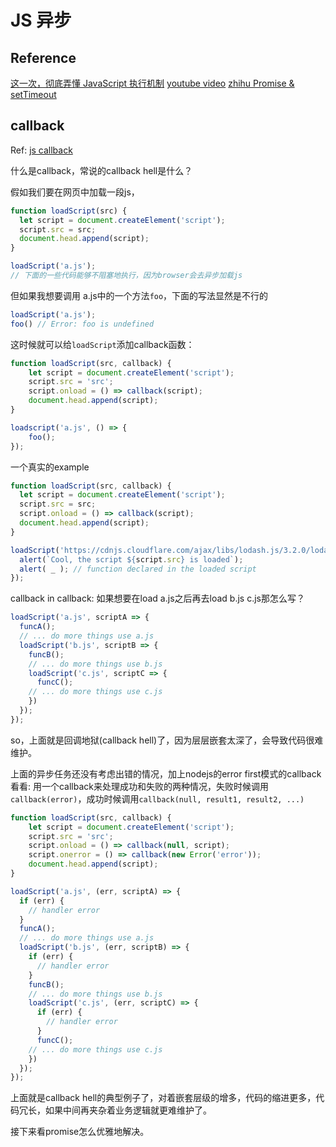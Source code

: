 # JS 异步

## Reference

[这一次，彻底弄懂 JavaScript 执行机制](https://juejin.im/post/59e85eebf265da430d571f89)
[youtube video](https://www.youtube.com/watch?v=8aGhZQkoFbQ)
[zhihu Promise & setTimeout](https://www.zhihu.com/question/36972010/answer/71338002)

## callback
Ref: [js callback](https://javascript.info/callbacks)

什么是callback，常说的callback hell是什么？

假如我们要在网页中加载一段js，

```js
function loadScript(src) {
  let script = document.createElement('script');
  script.src = src;
  document.head.append(script);
}
```
```js
loadScript('a.js');
// 下面的一些代码能够不阻塞地执行，因为browser会去异步加载js
```

但如果我想要调用 a.js中的一个方法`foo`，下面的写法显然是不行的
```js
loadScript('a.js');
foo() // Error: foo is undefined
```

这时候就可以给`loadScript`添加callback函数：

```js
function loadScript(src, callback) {
    let script = document.createElement('script');
    script.src = 'src';
    script.onload = () => callback(script);
    document.head.append(script);
}

loadscript('a.js', () => {
    foo();
});
```

一个真实的example
```js
function loadScript(src, callback) {
  let script = document.createElement('script');
  script.src = src;
  script.onload = () => callback(script);
  document.head.append(script);
}

loadScript('https://cdnjs.cloudflare.com/ajax/libs/lodash.js/3.2.0/lodash.js', script => {
  alert(`Cool, the script ${script.src} is loaded`);
  alert( _ ); // function declared in the loaded script
});
```

callback in callback:
如果想要在load a.js之后再去load b.js c.js那怎么写？

```js
loadScript('a.js', scriptA => {
  funcA();
  // ... do more things use a.js
  loadScript('b.js', scriptB => {
    funcB();
    // ... do more things use b.js
    loadScript('c.js', scriptC => {
      funcC();
    // ... do more things use c.js
    })
  });
});
```

so，上面就是回调地狱(callback hell)了，因为层层嵌套太深了，会导致代码很难维护。

上面的异步任务还没有考虑出错的情况，加上nodejs的error first模式的callback看看: 用一个callback来处理成功和失败的两种情况，失败时候调用`callback(error)`，成功时候调用`callback(null, result1, result2, ...)`

```js
function loadScript(src, callback) {
    let script = document.createElement('script');
    script.src = 'src';
    script.onload = () => callback(null, script);
    script.onerror = () => callback(new Error('error'));
    document.head.append(script);
}

loadScript('a.js', (err, scriptA) => {
  if (err) {
    // handler error
  }
  funcA();
  // ... do more things use a.js
  loadScript('b.js', (err, scriptB) => {
    if (err) {
      // handler error
    }
    funcB();
    // ... do more things use b.js
    loadScript('c.js', (err, scriptC) => {
      if (err) {
        // handler error
      }
      funcC();
    // ... do more things use c.js
    })
  });
});
```

上面就是callback hell的典型例子了，对着嵌套层级的增多，代码的缩进更多，代码冗长，如果中间再夹杂着业务逻辑就更难维护了。

接下来看promise怎么优雅地解决。

